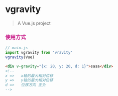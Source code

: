 # vgravity

> A Vue.js project

### <font color=#C71585>使用方式</font>
```js
// main.js
import vgravity from 'vravity'
vgravity(Vue)

```

```html
<div v-gravity="{x: 20, y: 20, d: 1}">sasa</div>
<!--  
x =>   x轴的最大相对位移
y =>   y轴的最大相对位移
d =>   位移方向 正负
-->
```
